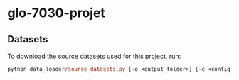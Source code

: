 # glo-7030-projet

## Datasets
To download the source datasets used for this project, run:
```ps
python data_loader/source_datasets.py [-o <output_folder>] [-c <config_file>] [-s <chunk_size>]
```

